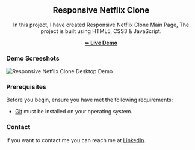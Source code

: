 <div align="center">
  
  <br />

  <h2 align="center">Responsive Netflix Clone</h2>

  In this project, I have created Responsive Netflix Clone Main Page, The project is built using HTML5, CSS3 & JavaScript.

  <a href="https://jainmanan2409.github.io/netflix-clone-main/"><strong>➥ Live Demo</strong></a>

</div>

### Demo Screeshots

![Responsive Netflix Clone Desktop Demo](./readme-images/Responsive-Movie-Website.png "Desktop Demo")

### Prerequisites

Before you begin, ensure you have met the following requirements:

* [Git](https://git-scm.com/downloads "Download Git") must be installed on your operating system.


### Contact

If you want to contact me you can reach me at [LinkedIn](www.linkedin.com/in/jainmanan2409).

